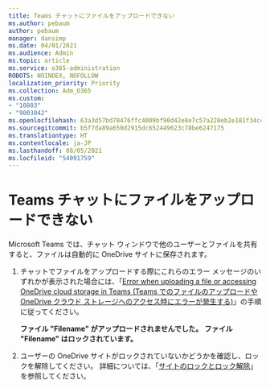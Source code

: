 ```yaml
---
title: Teams チャットにファイルをアップロードできない
ms.author: pebaum
author: pebaum
manager: dansimp
ms.date: 04/01/2021
ms.audience: Admin
ms.topic: article
ms.service: o365-administration
ROBOTS: NOINDEX, NOFOLLOW
localization_priority: Priority
ms.collection: Adm_O365
ms.custom:
- "10803"
- "9003042"
ms.openlocfilehash: 63a3d57bd78476ffc4009bf90d42e8e7c57a220eb2e181f34c4b7833552c66cc
ms.sourcegitcommit: b5f7da89a650d2915dc652449623c78be6247175
ms.translationtype: HT
ms.contentlocale: ja-JP
ms.lasthandoff: 08/05/2021
ms.locfileid: "54091759"
---
```

# <a name="unable-to-upload-files-to-teams-chat"></a>Teams チャットにファイルをアップロードできない

Microsoft Teams では、チャット ウィンドウで他のユーザーとファイルを共有すると、ファイルは自動的に OneDrive サイトに保存されます。

1. チャットでファイルをアップロードする際にこれらのエラー メッセージのいずれかが表示された場合には、「[Error when uploading a file or accessing OneDrive cloud storage in Teams (Teams でのファイルのアップロードや OneDrive クラウド ストレージへのアクセス時にエラーが発生する)](https://go.microsoft.com/fwlink/?linkid=2156015)」の手順に従ってください。
    
    **ファイル "Filename" がアップロードされませんでした。**
    **ファイル "Filename" はロックされています。**

1. ユーザーの OneDrive サイトがロックされていないかどうかを確認し、ロックを解除してください。 詳細については、「[サイトのロックとロック解除](https://go.microsoft.com/fwlink/?linkid=2156016)」を参照してください。